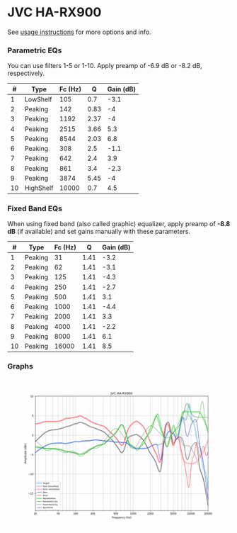 # JVC HA-RX900
See [usage instructions](https://github.com/jaakkopasanen/AutoEq#usage) for more options and info.

### Parametric EQs
You can use filters 1-5 or 1-10. Apply preamp of -6.9 dB or -8.2 dB, respectively.

|   # | Type      |   Fc (Hz) |    Q |   Gain (dB) |
|-----|-----------|-----------|------|-------------|
|   1 | LowShelf  |       105 | 0.7  |        -3.1 |
|   2 | Peaking   |       142 | 0.83 |        -4   |
|   3 | Peaking   |      1192 | 2.37 |        -4   |
|   4 | Peaking   |      2515 | 3.66 |         5.3 |
|   5 | Peaking   |      8544 | 2.03 |         6.8 |
|   6 | Peaking   |       308 | 2.5  |        -1.1 |
|   7 | Peaking   |       642 | 2.4  |         3.9 |
|   8 | Peaking   |       861 | 3.4  |        -2.3 |
|   9 | Peaking   |      3874 | 5.45 |        -4   |
|  10 | HighShelf |     10000 | 0.7  |         4.5 |

### Fixed Band EQs
When using fixed band (also called graphic) equalizer, apply preamp of **-8.8 dB** (if available) and set gains manually with these parameters.

|   # | Type    |   Fc (Hz) |    Q |   Gain (dB) |
|-----|---------|-----------|------|-------------|
|   1 | Peaking |        31 | 1.41 |        -3.2 |
|   2 | Peaking |        62 | 1.41 |        -3.1 |
|   3 | Peaking |       125 | 1.41 |        -4.3 |
|   4 | Peaking |       250 | 1.41 |        -2.7 |
|   5 | Peaking |       500 | 1.41 |         3.1 |
|   6 | Peaking |      1000 | 1.41 |        -4.4 |
|   7 | Peaking |      2000 | 1.41 |         3.3 |
|   8 | Peaking |      4000 | 1.41 |        -2.2 |
|   9 | Peaking |      8000 | 1.41 |         6.1 |
|  10 | Peaking |     16000 | 1.41 |         8.5 |

### Graphs
![](./JVC%20HA-RX900.png)
